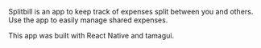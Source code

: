 Splitbill is an app to keep track of expenses split between you and others. Use the app to easily manage shared expenses.

This app was built with React Native and tamagui.
